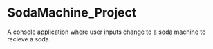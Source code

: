 # SodaMachine_Project
A console application where user inputs change to a soda machine to recieve a soda.
